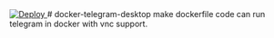 <a href="https://heroku.com/deploy?template=https://github.com/bugbounted/docker-telegram-desktop">
  <img src="https://www.herokucdn.com/deploy/button.svg" alt="Deploy">
</a>
# docker-telegram-desktop
make dockerfile code can run telegram in docker with vnc support.
